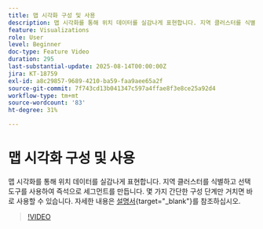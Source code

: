 ```yaml
---
title: 맵 시각화 구성 및 사용
description: 맵 시각화를 통해 위치 데이터를 실감나게 표현합니다. 지역 클러스터를 식별하고 선택 도구를 사용하여 즉석으로 세그먼트를 만듭니다. 몇 가지 간단한 구성 단계만 거치면 바로 사용할 수 있습니다.
feature: Visualizations
role: User
level: Beginner
doc-type: Feature Video
duration: 295
last-substantial-update: 2025-08-14T00:00:00Z
jira: KT-18759
exl-id: a8c29857-9689-4210-ba59-faa9aee65a2f
source-git-commit: 7f743cd13b041347c597a4ffae8f3e8ce25a92d4
workflow-type: tm+mt
source-wordcount: '83'
ht-degree: 31%

---
```


# 맵 시각화 구성 및 사용

맵 시각화를 통해 위치 데이터를 실감나게 표현합니다. 지역 클러스터를 식별하고 선택 도구를 사용하여 즉석으로 세그먼트를 만듭니다. 몇 가지 간단한 구성 단계만 거치면 바로 사용할 수 있습니다. 자세한 내용은 [설명서](https://experienceleague.adobe.com/ko/docs/analytics-platform/using/cja-workspace/visualizations/map){target="_blank"}를 참조하십시오.

>[!VIDEO](https://video.tv.adobe.com/v/3470819/?learn=on&enablevpops)
